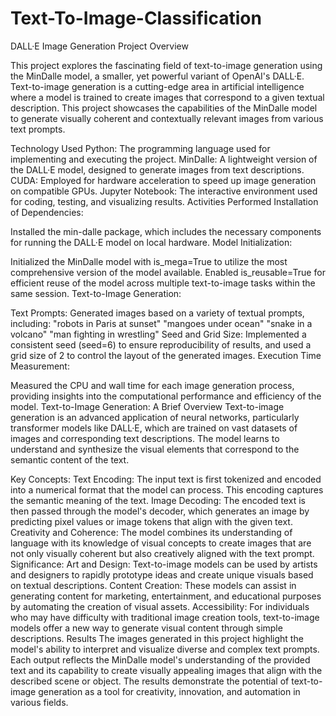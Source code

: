 








# Text-To-Image-Classification
DALL·E Image Generation Project
Overview

This project explores the fascinating field of text-to-image generation using the MinDalle model, a smaller, yet powerful variant of OpenAI's DALL·E. Text-to-image generation is a cutting-edge area in artificial intelligence where a model is trained to create images that correspond to a given textual description. This project showcases the capabilities of the MinDalle model to generate visually coherent and contextually relevant images from various text prompts.

Technology Used
Python: The programming language used for implementing and executing the project.
MinDalle: A lightweight version of the DALL·E model, designed to generate images from text descriptions.
CUDA: Employed for hardware acceleration to speed up image generation on compatible GPUs.
Jupyter Notebook: The interactive environment used for coding, testing, and visualizing results.
Activities Performed
Installation of Dependencies:

Installed the min-dalle package, which includes the necessary components for running the DALL·E model on local hardware.
Model Initialization:

Initialized the MinDalle model with is_mega=True to utilize the most comprehensive version of the model available.
Enabled is_reusable=True for efficient reuse of the model across multiple text-to-image tasks within the same session.
Text-to-Image Generation:

Text Prompts: Generated images based on a variety of textual prompts, including:
"robots in Paris at sunset"
"mangoes under ocean"
"snake in a volcano"
"man fighting in wrestling"
Seed and Grid Size: Implemented a consistent seed (seed=6) to ensure reproducibility of results, and used a grid size of 2 to control the layout of the generated images.
Execution Time Measurement:

Measured the CPU and wall time for each image generation process, providing insights into the computational performance and efficiency of the model.
Text-to-Image Generation: A Brief Overview
Text-to-image generation is an advanced application of neural networks, particularly transformer models like DALL·E, which are trained on vast datasets of images and corresponding text descriptions. The model learns to understand and synthesize the visual elements that correspond to the semantic content of the text.

Key Concepts:
Text Encoding: The input text is first tokenized and encoded into a numerical format that the model can process. This encoding captures the semantic meaning of the text.
Image Decoding: The encoded text is then passed through the model's decoder, which generates an image by predicting pixel values or image tokens that align with the given text.
Creativity and Coherence: The model combines its understanding of language with its knowledge of visual concepts to create images that are not only visually coherent but also creatively aligned with the text prompt.
Significance:
Art and Design: Text-to-image models can be used by artists and designers to rapidly prototype ideas and create unique visuals based on textual descriptions.
Content Creation: These models can assist in generating content for marketing, entertainment, and educational purposes by automating the creation of visual assets.
Accessibility: For individuals who may have difficulty with traditional image creation tools, text-to-image models offer a new way to generate visual content through simple descriptions.
Results
The images generated in this project highlight the model's ability to interpret and visualize diverse and complex text prompts. Each output reflects the MinDalle model's understanding of the provided text and its capability to create visually appealing images that align with the described scene or object. The results demonstrate the potential of text-to-image generation as a tool for creativity, innovation, and automation in various fields.

